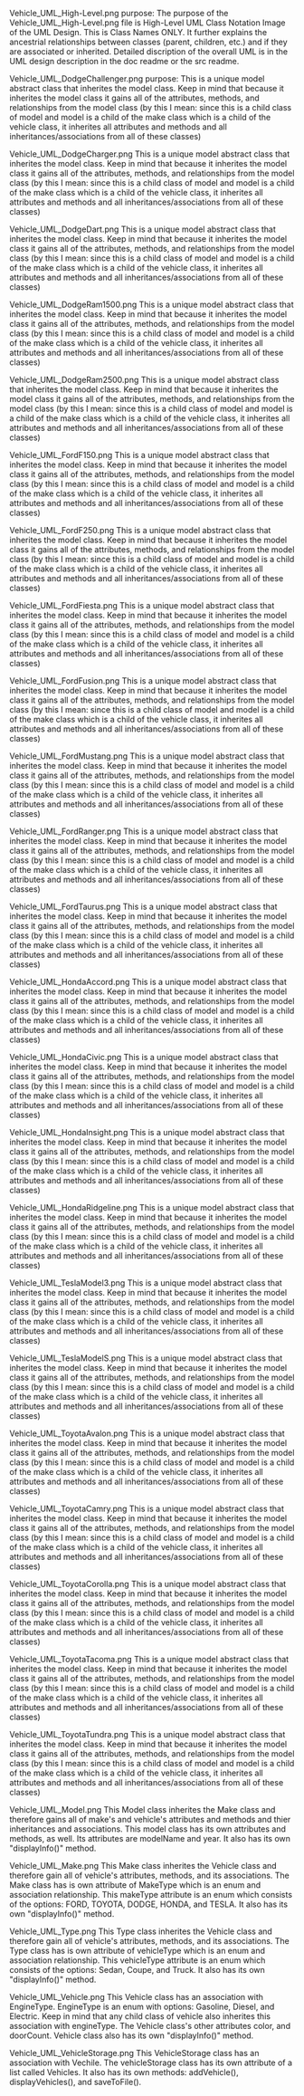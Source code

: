 Vehicle_UML_High-Level.png purpose:
  The purpose of the Vehicle_UML_High-Level.png file is High-Level UML Class Notation Image of the UML Design. This is Class Names ONLY. It further explains the ancestrial relationships between classes (parent, children, etc.) and if they are associated or inherited. Detailed discription of the overall UML is in the UML design description in the doc readme or the src readme.


Vehicle_UML_DodgeChallenger.png purpose:
  This is a unique model abstract class that inherites the model class. Keep in mind that because it inherites the model class it gains all of the attributes, methods, and relationships from the model class (by this I mean: since this is a child class of model and model is a child of the make class which is a child of the vehicle class, it inherites all attributes and methods and all inheritances/associations from all of these classes)

Vehicle_UML_DodgeCharger.png
   This is a unique model abstract class that inherites the model class. Keep in mind that because it inherites the model class it gains all of the attributes, methods, and relationships from the model class (by this I mean: since this is a child class of model and model is a child of the make class which is a child of the vehicle class, it inherites all attributes and methods and all inheritances/associations from all of these classes)
  
Vehicle_UML_DodgeDart.png
   This is a unique model abstract class that inherites the model class. Keep in mind that because it inherites the model class it gains all of the attributes, methods, and relationships from the model class (by this I mean: since this is a child class of model and model is a child of the make class which is a child of the vehicle class, it inherites all attributes and methods and all inheritances/associations from all of these classes)

Vehicle_UML_DodgeRam1500.png
   This is a unique model abstract class that inherites the model class. Keep in mind that because it inherites the model class it gains all of the attributes, methods, and relationships from the model class (by this I mean: since this is a child class of model and model is a child of the make class which is a child of the vehicle class, it inherites all attributes and methods and all inheritances/associations from all of these classes)

Vehicle_UML_DodgeRam2500.png
   This is a unique model abstract class that inherites the model class. Keep in mind that because it inherites the model class it gains all of the attributes, methods, and relationships from the model class (by this I mean: since this is a child class of model and model is a child of the make class which is a child of the vehicle class, it inherites all attributes and methods and all inheritances/associations from all of these classes)

Vehicle_UML_FordF150.png
   This is a unique model abstract class that inherites the model class. Keep in mind that because it inherites the model class it gains all of the attributes, methods, and relationships from the model class (by this I mean: since this is a child class of model and model is a child of the make class which is a child of the vehicle class, it inherites all attributes and methods and all inheritances/associations from all of these classes)

Vehicle_UML_FordF250.png
   This is a unique model abstract class that inherites the model class. Keep in mind that because it inherites the model class it gains all of the attributes, methods, and relationships from the model class (by this I mean: since this is a child class of model and model is a child of the make class which is a child of the vehicle class, it inherites all attributes and methods and all inheritances/associations from all of these classes)

Vehicle_UML_FordFiesta.png
   This is a unique model abstract class that inherites the model class. Keep in mind that because it inherites the model class it gains all of the attributes, methods, and relationships from the model class (by this I mean: since this is a child class of model and model is a child of the make class which is a child of the vehicle class, it inherites all attributes and methods and all inheritances/associations from all of these classes)

Vehicle_UML_FordFusion.png
   This is a unique model abstract class that inherites the model class. Keep in mind that because it inherites the model class it gains all of the attributes, methods, and relationships from the model class (by this I mean: since this is a child class of model and model is a child of the make class which is a child of the vehicle class, it inherites all attributes and methods and all inheritances/associations from all of these classes)

Vehicle_UML_FordMustang.png
   This is a unique model abstract class that inherites the model class. Keep in mind that because it inherites the model class it gains all of the attributes, methods, and relationships from the model class (by this I mean: since this is a child class of model and model is a child of the make class which is a child of the vehicle class, it inherites all attributes and methods and all inheritances/associations from all of these classes)

Vehicle_UML_FordRanger.png
   This is a unique model abstract class that inherites the model class. Keep in mind that because it inherites the model class it gains all of the attributes, methods, and relationships from the model class (by this I mean: since this is a child class of model and model is a child of the make class which is a child of the vehicle class, it inherites all attributes and methods and all inheritances/associations from all of these classes)

Vehicle_UML_FordTaurus.png
   This is a unique model abstract class that inherites the model class. Keep in mind that because it inherites the model class it gains all of the attributes, methods, and relationships from the model class (by this I mean: since this is a child class of model and model is a child of the make class which is a child of the vehicle class, it inherites all attributes and methods and all inheritances/associations from all of these classes)

Vehicle_UML_HondaAccord.png
   This is a unique model abstract class that inherites the model class. Keep in mind that because it inherites the model class it gains all of the attributes, methods, and relationships from the model class (by this I mean: since this is a child class of model and model is a child of the make class which is a child of the vehicle class, it inherites all attributes and methods and all inheritances/associations from all of these classes)

Vehicle_UML_HondaCivic.png
   This is a unique model abstract class that inherites the model class. Keep in mind that because it inherites the model class it gains all of the attributes, methods, and relationships from the model class (by this I mean: since this is a child class of model and model is a child of the make class which is a child of the vehicle class, it inherites all attributes and methods and all inheritances/associations from all of these classes)

Vehicle_UML_HondaInsight.png
   This is a unique model abstract class that inherites the model class. Keep in mind that because it inherites the model class it gains all of the attributes, methods, and relationships from the model class (by this I mean: since this is a child class of model and model is a child of the make class which is a child of the vehicle class, it inherites all attributes and methods and all inheritances/associations from all of these classes)

Vehicle_UML_HondaRidgeline.png
   This is a unique model abstract class that inherites the model class. Keep in mind that because it inherites the model class it gains all of the attributes, methods, and relationships from the model class (by this I mean: since this is a child class of model and model is a child of the make class which is a child of the vehicle class, it inherites all attributes and methods and all inheritances/associations from all of these classes)

Vehicle_UML_TeslaModel3.png
  This is a unique model abstract class that inherites the model class. Keep in mind that because it inherites the model class it gains all of the attributes, methods, and relationships from the model class (by this I mean: since this is a child class of model and model is a child of the make class which is a child of the vehicle class, it inherites all attributes and methods and all inheritances/associations from all of these classes)

Vehicle_UML_TeslaModelS.png
  This is a unique model abstract class that inherites the model class. Keep in mind that because it inherites the model class it gains all of the attributes, methods, and relationships from the model class (by this I mean: since this is a child class of model and model is a child of the make class which is a child of the vehicle class, it inherites all attributes and methods and all inheritances/associations from all of these classes)

Vehicle_UML_ToyotaAvalon.png
   This is a unique model abstract class that inherites the model class. Keep in mind that because it inherites the model class it gains all of the attributes, methods, and relationships from the model class (by this I mean: since this is a child class of model and model is a child of the make class which is a child of the vehicle class, it inherites all attributes and methods and all inheritances/associations from all of these classes)

Vehicle_UML_ToyotaCamry.png
   This is a unique model abstract class that inherites the model class. Keep in mind that because it inherites the model class it gains all of the attributes, methods, and relationships from the model class (by this I mean: since this is a child class of model and model is a child of the make class which is a child of the vehicle class, it inherites all attributes and methods and all inheritances/associations from all of these classes)

Vehicle_UML_ToyotaCorolla.png
   This is a unique model abstract class that inherites the model class. Keep in mind that because it inherites the model class it gains all of the attributes, methods, and relationships from the model class (by this I mean: since this is a child class of model and model is a child of the make class which is a child of the vehicle class, it inherites all attributes and methods and all inheritances/associations from all of these classes)

Vehicle_UML_ToyotaTacoma.png
   This is a unique model abstract class that inherites the model class. Keep in mind that because it inherites the model class it gains all of the attributes, methods, and relationships from the model class (by this I mean: since this is a child class of model and model is a child of the make class which is a child of the vehicle class, it inherites all attributes and methods and all inheritances/associations from all of these classes)

Vehicle_UML_ToyotaTundra.png
  This is a unique model abstract class that inherites the model class. Keep in mind that because it inherites the model class it gains all of the attributes, methods, and relationships from the model class (by this I mean: since this is a child class of model and model is a child of the make class which is a child of the vehicle class, it inherites all attributes and methods and all inheritances/associations from all of these classes)

Vehicle_UML_Model.png
  This Model class inherites the Make class and therefore gains all of make's and vehicle's attributes and methods and thier inheritances and associations. 
  This model class has its own attributes and methods, as well. Its attributes are modelName and year. It also has its own "displayInfo()" method. 

Vehicle_UML_Make.png
  This Make class inherites the Vehicle class and therefore gain all of vehicle's attributes, methods, and its associations. The Make class has is own attribute of MakeType which is an enum and association relationship. This makeType attribute is an enum which consists of the options: FORD, TOYOTA, DODGE, HONDA, and TESLA. It also has its own "displayInfo()" method. 

Vehicle_UML_Type.png
  This Type class inherites the Vehicle class and therefore gain all of vehicle's attributes, methods, and its associations. The Type class has is own attribute of vehicleType which is an enum and association relationship. This vehicleType attribute is an enum which consists of the options: Sedan, Coupe, and Truck. It also has its own "displayInfo()" method. 

Vehicle_UML_Vehicle.png
  This Vehicle class has an association with EngineType. EngineType is an enum with options: Gasoline, Diesel, and Electric. Keep in mind that any child class of vehicle also inherites this association with engineType. The Vehicle class's other attributes color, and doorCount. Vehicle class also has its own "displayInfo()" method. 

Vehicle_UML_VehicleStorage.png
  This VehicleStorage class has an association with Vechile. The vehicleStorage class has its own attribute of a list called Vehicles. It also has its own methods: addVehicle(), displayVehicles(), and saveToFile().

